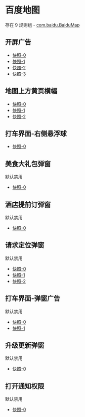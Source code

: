 # 百度地图

存在 9 规则组 - [com.baidu.BaiduMap](/src/apps/com.baidu.BaiduMap.ts)

## 开屏广告

- [快照-0](https://i.gkd.li/import/12924598)
- [快照-1](https://i.gkd.li/import/12909174)
- [快照-2](https://i.gkd.li/import/12909201)
- [快照-3](https://i.gkd.li/import/13074377)

## 地图上方黄页横幅

- [快照-0](https://i.gkd.li/import/import/12642301)
- [快照-1](https://i.gkd.li/import/import/12801465)
- [快照-2](https://i.gkd.li/import/12909281)

## 打车界面-右侧悬浮球

- [快照-0](https://i.gkd.li/import/import/12642307)

## 美食大礼包弹窗

默认禁用

- [快照-0](https://i.gkd.li/import/import/12642310)

## 酒店提前订弹窗

默认禁用

- [快照-0](https://i.gkd.li/import/import/12642319)

## 请求定位弹窗

默认禁用

- [快照-0](https://i.gkd.li/import/import/12660884)
- [快照-1](https://i.gkd.li/import/import/12660883)
- [快照-2](https://i.gkd.li/import/12909299)

## 打车界面-弹窗广告

默认禁用

- [快照-0](https://i.gkd.li/import/12909300)
- [快照-1](https://i.gkd.li/import/12930699)

## 升级更新弹窗

默认禁用

- [快照-0](https://i.gkd.li/import/12909385)

## 打开通知权限

默认禁用

- [快照-0](https://i.gkd.li/import/import/13258995)
